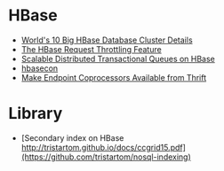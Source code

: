 HBase
=====
* [World's 10 Big HBase Database Cluster Details](http://blog.bizosys.com/2014/05/worlds-10-big-hbase-database-cluster.html)
* [The HBase Request Throttling Feature](https://blogs.apache.org/hbase/entry/the_hbase_request_throttling_feature)
* [Scalable Distributed Transactional Queues on HBase](http://blog.cask.co/2015/05/scalable-distributed-transactional-queues/)
* [hbasecon](http://hbasecon.com/)
* [Make Endpoint Coprocessors Available from Thrift](https://issues.apache.org/jira/browse/HBASE-5600)

# Library
* [Secondary index on HBase http://tristartom.github.io/docs/ccgrid15.pdf](https://github.com/tristartom/nosql-indexing)